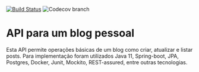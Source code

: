 [![Build Status](https://travis-ci.org/jovanibrasil/blog-api.svg?branch=develop)](https://travis-ci.org/jovanibrasil/blog-api)
![Codecov branch](https://img.shields.io/codecov/c/github/jovanibrasil/blog-api/develop)

# API para um blog pessoal

Esta API permite operações básicas de um blog como criar, atualizar e listar posts. Para implementação foram utilizados Java 11, Spring-boot, JPA, Postgres, Docker, Junit, Mockito, REST-assured, entre outras tecnologias.


